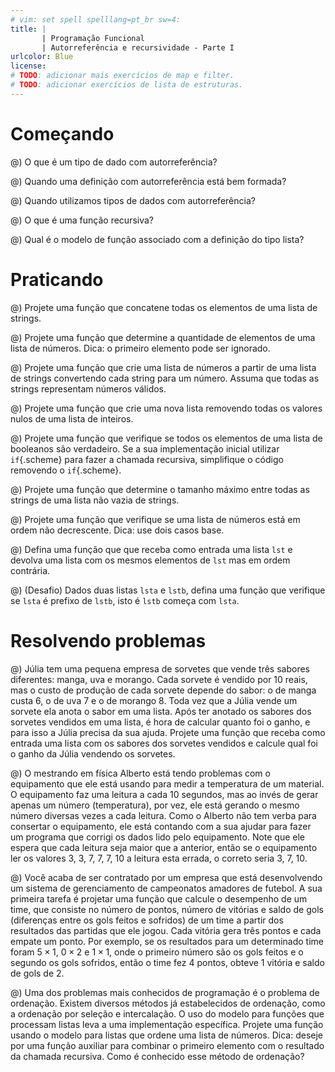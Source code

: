 ```yaml
---
# vim: set spell spelllang=pt_br sw=4:
title: |
       | Programação Funcional
       | Autorreferência e recursividade - Parte I
urlcolor: Blue
license:
# TODO: adicionar mais exercícios de map e filter.
# TODO: adicionar exercícios de lista de estruturas.
---
```


# Começando

@) O que é um tipo de dado com autorreferência?

@) Quando uma definição com autorreferência está bem formada?

@) Quando utilizamos tipos de dados com autorreferência?

@) O que é uma função recursiva?

@) Qual é o modelo de função associado com a definição do tipo lista?


# Praticando

<!-- Básico - reduce -->

@) Projete uma função que concatene todas os elementos de uma lista de strings.

@) Projete uma função que determine a quantidade de elementos de uma lista de números. Dica: o primeiro elemento pode ser ignorado.


<!-- Básico - map -->

@) Projete uma função que crie uma lista de números a partir de uma lista de strings convertendo cada string para um número. Assuma que todas as strings representam números válidos.

<!-- Básico - filter -->

@) Projete uma função que crie uma nova lista removendo todas os valores nulos de uma lista de inteiros.

<!-- Processamento parcial -->

@) Projete uma função que verifique se todos os elementos de uma lista de booleanos são verdadeiro. Se a sua implementação inicial utilizar `if`{.scheme} para fazer a chamada recursiva, simplifique o código removendo o `if`{.scheme}.

<!-- Ajuste caso base -->

@) Projete uma função que determine o tamanho máximo entre todas as strings de uma lista não vazia de strings.

@) Projete uma função que verifique se uma lista de números está em ordem não decrescente. Dica: use dois casos base.

<!-- Funções auxiliares -->

@) Defina uma função que que receba como entrada uma lista `lst` e devolva uma lista com os mesmos elementos de `lst` mas em ordem contrária.

<!-- Desafio - processamento simultâneo -->

@) (Desafio) Dados duas listas `lsta` e `lstb`, defina uma função que verifique se `lsta` é prefixo de `lstb`, isto é `lstb` começa com `lsta`.


# Resolvendo problemas

@) Júlia tem uma pequena empresa de sorvetes que vende três sabores diferentes: manga, uva e morango. Cada sorvete é vendido por 10 reais, mas o custo de produção de cada sorvete depende do sabor: o de manga custa 6, o de uva 7 e o de morango 8. Toda vez que a Júlia vende um sorvete ela anota o sabor em uma lista. Após ter anotado os sabores dos sorvetes vendidos em uma lista, é hora de calcular quanto foi o ganho, e para isso a Júlia precisa da sua ajuda. Projete uma função que receba como entrada uma lista com os sabores dos sorvetes vendidos e calcule qual foi o ganho da Júlia vendendo os sorvetes.

@) O mestrando em física Alberto está tendo problemas com o equipamento que ele está usando para medir a temperatura de um material. O equipamento faz uma leitura a cada 10 segundos, mas ao invés de gerar apenas um número (temperatura), por vez, ele está gerando o mesmo número diversas vezes a cada leitura. Como o Alberto não tem verba para consertar o equipamento, ele está contando com a sua ajudar para fazer um programa que corrigi os dados lido pelo equipamento. Note que ele espera que cada leitura seja maior que a anterior, então se o equipamento ler os valores 3, 3, 7, 7, 7, 10 a leitura esta errada, o correto seria 3, 7, 10.

@) Você acaba de ser contratado por um empresa que está desenvolvendo um sistema de gerenciamento de campeonatos amadores de futebol. A sua primeira tarefa é projetar uma função que calcule o desempenho de um time, que consiste no número de pontos, número de vitórias e saldo de gols (diferenças entre os gols feitos e sofridos) de um time a partir dos resultados das partidas que ele jogou. Cada vitória gera três pontos e cada empate um ponto. Por exemplo, se os resultados para um determinado time foram $5 \times 1$, $0 \times 2$ e $1 \times 1$, onde o primeiro número são os gols feitos e o segundo os gols sofridos, então o time fez 4 pontos, obteve 1 vitória e saldo de gols de 2.

@) Uma dos problemas mais conhecidos de programação é o problema de ordenação. Existem diversos métodos já estabelecidos de ordenação, como a ordenação por seleção e intercalação. O uso do modelo para funções que processam listas leva a uma implementação específica. Projete uma função usando o modelo para listas que ordene uma lista de números. Dica: deseje por uma função auxiliar para combinar o primeiro elemento com o resultado da chamada recursiva. Como é conhecido esse método de ordenação?
